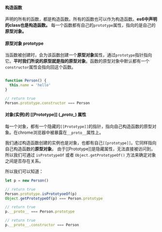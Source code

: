 #### 构造函数

声明的所有的函数，都是构造函数。所有的函数也可以作为构造函数。**es6中声明的class也是构造函数。** 每一个函数都有自己的`prototype`属性，指向的是自己的**原型对象。**


#### 原型对象 prototype

当函数被创建时，会为该函数创建一个**原型对象**属性，通过`prototype`指针指向它。**平时我们所说的原型就是指的原型对象**。函数的原型对象中默认都有一个`constructor`属性会指向回这个函数。

```javascript

function Person() {
  this.name = 'hello'
}

// return true
Person.prototype.constructor === Person

```

#### 对象(实例)的  [\[Prototype]]  (\__proto\__) 属性
每一个对象，都有一个隐藏的`[[Prototype]]`的指针，指向自己构造函数的原型对象。在chrome浏览器中被暴露在`__proto__`属性上。

我们通过构造函数创建的实例也是对象，也都有自己`[[prototype]]`。它同样指向自己构造函数的**原型对象**。
由于[\[Prototype\]]是隐藏属性，无法直接被访问到，所以我们可通过 `isPrototypeOf` 或者 `Object.getPrototypeOf()` 方法来确定对象之间是否存在关系。

所以我们可以知道：

``` javascript
let p = new Person()

// return true
Person.prototype.isPrototyoeOf(p) 
Object.getPrototypeOf(p) === Person.prototype

// return true
p.__proto__ === Person.prototype 

// return true
p.__proto__.constructor === Person

```